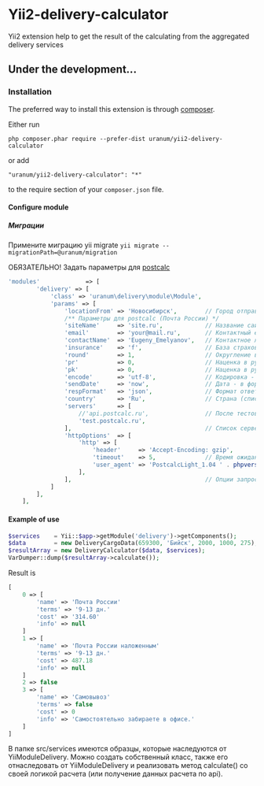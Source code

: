 # Yii2-delivery-calculator
Yii2 extension help to get the result of the calculating from the aggregated delivery services

## Under the development...

### Installation

The preferred way to install this extension is through [composer](http://getcomposer.org/download/).

Either run

```
php composer.phar require --prefer-dist uranum/yii2-delivery-calculator
```

or add

```
"uranum/yii2-delivery-calculator": "*"
```

to the require section of your `composer.json` file.

#### Configure module

##### Миграции
Примените миграцию yii migrate `yii migrate --migrationPath=@uranum/migration`


ОБЯЗАТЕЛЬНО!
Задать параметры для [postcalc](http://postcalc.ru/api.html)
```php
'modules'             => [
		'delivery' => [
			'class' => 'uranum\delivery\module\Module',
		    'params' => [
			    'locationFrom' => 'Новосибирск',        // Город отправки
			    /** Параметры для postcalc (Почта России) */
			    'siteName'     => 'site.ru',            // Название сайта (ОБЯЗАТЕЛЬНЫЙ)
			    'email'        => 'your@mail.ru',       // Контактный email. Самый принципиальный параметр для postcalc (ОБЯЗАТЕЛЬНЫЙ)
			    'contactName'  => 'Eugeny_Emelyanov',   // Контактное лицо. Имя_фамилия, только латиница через подчеркивание (НЕобязательный)
			    'insurance'    => 'f',                  // База страховки - полная f или частичная p (НЕобязательный)
			    'round'        => 1,                    // Округление вверх. 0.01 - округление до копеек, 1 - до рублей (НЕобязательный)
			    'pr'           => 0,                    // Наценка в рублях за обработку заказа (НЕобязательный)
			    'pk'           => 0,                    // Наценка в рублях за упаковку одного отправления (НЕобязательный)
			    'encode'       => 'utf-8',              // Кодировка - utf-8 или windows-1251 (НЕобязательный)
			    'sendDate'     => 'now',                // Дата - в формате, который понимает strtotime(), например, '+7days','10.10.2020' (НЕобязательный)
			    'respFormat'   => 'json',               // Формат ответа (html, php, arr, wddx, json, plain) (НЕобязательный)
			    'country'      => 'Ru',                 // Страна (список стран: http://postcalc.ru/countries.php) (НЕобязательный)
			    'servers'      => [
				    //'api.postcalc.ru',                // После тестовых запросов включить "боевой" сервер (ОБЯЗАТЕЛЬНО)
				    'test.postcalc.ru',
			    ],                                      // Список серверов для беплатной версии (ОБЯЗАТЕЛЬНЫЙ)
			    'httpOptions'  => [
				    'http' => [
					    'header'     => 'Accept-Encoding: gzip',
					    'timeout'    => 5,              // Время ожидания ответа сервера в секундах
					    'user_agent' => 'PostcalcLight_1.04 ' . phpversion(),
				    ],
			    ],                                      // Опции запроса (НЕобязательный)
		    ]
		],
	],
```

#### Example of use
```php
$services    = Yii::$app->getModule('delivery')->getComponents();
$data        = new DeliveryCargoData(659300, 'Бийск', 2000, 1000, 275); // zip, locationTo, cartCost, weight, innerCode (own carrier code)
$resultArray = new DeliveryCalculator($data, $services);
VarDumper::dump($resultArray->calculate());
```

Result is
```php
[
    0 => [
        'name' => 'Почта России'
        'terms' => '9-13 дн.'
        'cost' => '314.60'
        'info' => null
    ]
    1 => [
        'name' => 'Почта России наложенным'
        'terms' => '9-13 дн.'
        'cost' => 487.18
        'info' => null
    ]
    2 => false
    3 => [
        'name' => 'Самовывоз'
        'terms' => false
        'cost' => 0
        'info' => 'Самостоятельно забираете в офисе.'
    ]
]
```
В папке src/services имеются образцы, которые наследуются от YiiModuleDelivery. Можно создать собственный класс, также его отнаследовать от YiiModuleDelivery и реализовать метод calculate() со своей логикой расчета (или получение данных расчета по api).
